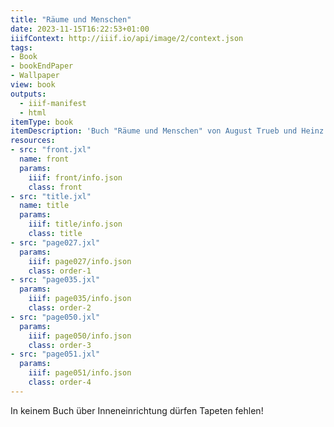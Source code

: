 ```yaml
---
title: "Räume und Menschen"
date: 2023-11-15T16:22:53+01:00
iiifContext: http://iiif.io/api/image/2/context.json
tags:
- Book
- bookEndPaper
- Wallpaper
view: book
outputs:
  - iiif-manifest
  - html
itemType: book
itemDescription: 'Buch "Räume und Menschen" von August Trueb und Heinz Josten, erschienen 1923 bei Walter Hädecke, Stuttgart. <a class="worldcat" href="https://search.worldcat.org/de/title/602250607">&nbsp;</a>'
resources:
- src: "front.jxl"
  name: front
  params:
    iiif: front/info.json
    class: front
- src: "title.jxl"
  name: title
  params:
    iiif: title/info.json
    class: title
- src: "page027.jxl"
  params:
    iiif: page027/info.json
    class: order-1
- src: "page035.jxl"
  params:
    iiif: page035/info.json
    class: order-2
- src: "page050.jxl"
  params:
    iiif: page050/info.json
    class: order-3
- src: "page051.jxl"
  params:
    iiif: page051/info.json
    class: order-4
---
```


In keinem Buch über Inneneinrichtung dürfen Tapeten fehlen!
